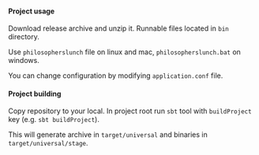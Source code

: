 #### Project usage

Download release archive and unzip it. Runnable files located in ```bin``` directory.

Use ```philosopherslunch``` file on linux and mac, ```philosopherslunch.bat``` on windows.

You can change configuration by modifying ```application.conf``` file.

#### Project building

Copy repository to your local. In project root run ```sbt``` tool with ```buildProject``` key (e.g. ```sbt buildProject```).

This will generate archive in ```target/universal``` and binaries in ```target/universal/stage```.